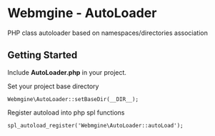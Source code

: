 # Webmgine - AutoLoader

PHP class autoloader based on namespaces/directories association

## Getting Started

Include **AutoLoader.php** in your project.

Set your project base directory
```
Webmgine\AutoLoader::setBaseDir(__DIR__);
```

Register autoload into php spl functions
```
spl_autoload_register('Webmgine\AutoLoader::autoLoad');
```